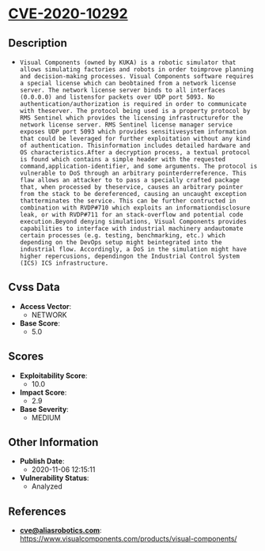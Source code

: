 
# [CVE-2020-10292](https://cve.mitre.org/cgi-bin/cvename.cgi?name=CVE-2020-10292)

## Description

- `Visual Components (owned by KUKA) is a robotic simulator that allows simulating factories and robots in order toimprove planning and decision-making processes. Visual Components software requires a special license which can beobtained from a network license server. The network license server binds to all interfaces (0.0.0.0) and listensfor packets over UDP port 5093. No authentication/authorization is required in order to communicate with theserver. The protocol being used is a property protocol by RMS Sentinel which provides the licensing infrastructurefor the network license server. RMS Sentinel license manager service exposes UDP port 5093 which provides sensitivesystem information that could be leveraged for further exploitation without any kind of authentication. Thisinformation includes detailed hardware and OS characteristics.After a decryption process, a textual protocol is found which contains a simple header with the requested command,application-identifier, and some arguments. The protocol is vulnerable to DoS through an arbitrary pointerderreference. This flaw allows an attacker to to pass a specially crafted package that, when processed by theservice, causes an arbitrary pointer from the stack to be dereferenced, causing an uncaught exception thatterminates the service. This can be further contructed in combination with RVDP#710 which exploits an informationdisclosure leak, or with RVDP#711 for an stack-overflow and potential code execution.Beyond denying simulations, Visual Components provides capabilities to interface with industrial machinery andautomate certain processes (e.g. testing, benchmarking, etc.) which depending on the DevOps setup might beintegrated into the industrial flow. Accordingly, a DoS in the simulation might have higher repercusions, dependingon the Industrial Control System (ICS) ICS infrastructure.`

## Cvss Data

- **Access Vector**:
  - NETWORK
- **Base Score**:
  - 5.0

## Scores

- **Exploitability Score**:
  - 10.0
- **Impact Score**:
  - 2.9
- **Base Severity**:
  - MEDIUM

## Other Information

- **Publish Date**:
  - 2020-11-06 12:15:11
- **Vulnerability Status**:
  - Analyzed

## References

- **cve@aliasrobotics.com**: https://www.visualcomponents.com/products/visual-components/
